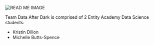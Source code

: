 ![READ ME IMAGE](https://user-images.githubusercontent.com/89874584/163736197-4d99505b-9cb6-4620-9dd9-bd9f10104949.jpg)

Team Data After Dark is comprised of 2 Entity Academy Data Science students:
* Kristin Dillon
* Michelle Butts-Spence
